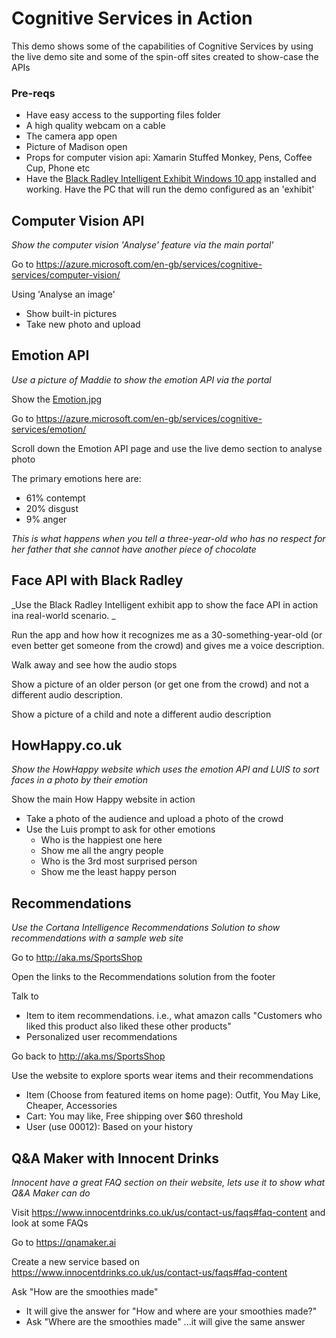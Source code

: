 # Cognitive Services in Action
This demo shows some of the capabilities of Cognitive Services by using the live demo site and some of the spin-off sites created to show-case the APIs

### Pre-reqs
* Have easy access to the supporting files folder
* A high quality webcam on a cable
* The camera app open
* Picture of Madison open
* Props for computer vision api: Xamarin Stuffed Monkey, Pens, Coffee Cup, Phone etc
* Have the [Black Radley Intelligent Exhibit Windows 10 app](https://github.com/martinkearn/dinmore/tree/master/Client) installed and working. Have the PC that will run the demo configured as an 'exhibit'

## Computer Vision API
_Show the computer vision 'Analyse' feature via the main portal'_

Go to https://azure.microsoft.com/en-gb/services/cognitive-services/computer-vision/

Using 'Analyse an image'
* Show built-in pictures
* Take new photo and upload

## Emotion API
_Use a picture of Maddie to show the emotion API via the portal_

Show the [Emotion.jpg](https://github.com/martinkearn/Content/blob/master/Demos/Project%20Oxford/Supporting%20Files/Emotion.jpg)

Go to https://azure.microsoft.com/en-gb/services/cognitive-services/emotion/

Scroll down the Emotion API page and use the live demo section to analyse photo

The primary emotions here are:
* 61% contempt
* 20% disgust
* 9% anger

_This is what happens when you tell a three-year-old who has no respect for her father that she cannot have another piece of chocolate_

## Face API with Black Radley
_Use the Black Radley Intelligent exhibit app to show the face API in action ina real-world scenario. _

Run the app and how how it recognizes me as a 30-something-year-old (or even better get someone from the crowd) and gives me a voice description.

Walk away and see how the audio stops

Show a picture of an older person (or get one from the crowd) and not a different audio description.

Show a picture of a child and note a different audio description

## HowHappy.co.uk
_Show the HowHappy website which uses the emotion API and LUIS to sort faces in a photo by their emotion_

Show the main How Happy website in action
* Take a photo of the audience and upload a photo of the crowd
* Use the Luis prompt to ask for other emotions
    * Who is the happiest one here
    * Show me all the angry people
    * Who is the 3rd most surprised person
    * Show me the least happy person

## Recommendations
_Use the Cortana Intelligence Recommendations Solution to show recommendations with a sample web site_

Go to http://aka.ms/SportsShop

Open the links to the Recommendations solution from the footer

Talk to
* Item to item recommendations. i.e., what amazon calls "Customers who liked this product also liked these other products"
* Personalized user recommendations

Go back to http://aka.ms/SportsShop

Use the website to explore sports wear items and their recommendations
* Item (Choose from featured items on home page): Outfit, You May Like, Cheaper, Accessories
* Cart: You may like, Free shipping over $60 threshold
* User (use 00012): Based on your history

## Q&A Maker with Innocent Drinks
_Innocent have a great FAQ section on their website, lets use it to show what Q&A Maker can do_

Visit https://www.innocentdrinks.co.uk/us/contact-us/faqs#faq-content and look at some FAQs

Go to https://qnamaker.ai

Create a new service based on https://www.innocentdrinks.co.uk/us/contact-us/faqs#faq-content

Ask "How are the smoothies made"
* It will give the answer for "How and where are your smoothies made?"
* Ask "Where are the smoothies made" ...it will give the same answer
